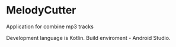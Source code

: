 # MelodyCutter
Application for combine mp3 tracks

Development language is Kotlin.
Build enviroment - Android Studio.

